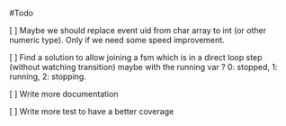 #Todo

[ ] Maybe we should replace event uid from char array to int (or other numeric type).
Only if we need some speed improvement.

[ ] Find a solution to allow joining a fsm which is in a direct loop step (without watching 
transition) maybe with the running var ? 0: stopped, 1: running, 2: stopping. 

[ ] Write more documentation

[ ] Write more test to have a better coverage
